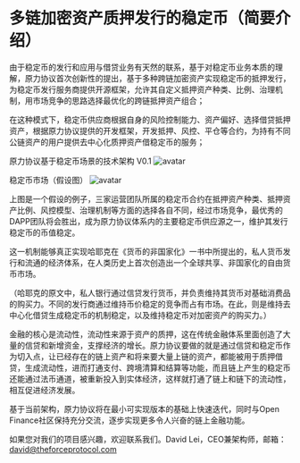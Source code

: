 # 多链加密资产质押发行的稳定币（简要介绍）

由于稳定币的发行和应用与借贷业务有天然的联系，基于对稳定币业务本质的理解，原力协议首次创新性的提出，基于多种跨链加密资产实现稳定币的抵押发行，为稳定币发行服务商提供开源框架，允许其自定义抵押资产种类、比例、治理机制，用市场竞争的思路选择最优化的跨链抵押资产组合；

在这种模式下，稳定币供应商根据自身的风险控制能力、资产偏好、选择借贷抵押资产，根据原力协议提供的开发框架，开发抵押、风控、平仓等合约，为持有不同公链资产的用户提供去中心化质押资产借稳定币的服务；

原力协议基于稳定币场景的技术架构 V0.1
![avatar](https://raw.githubusercontent.com/theforceprotocolgroup/stablecoin/master/Pictures/StablecoinCN%20A.png)

稳定币市场（假设图）
![avatar](https://raw.githubusercontent.com/theforceprotocolgroup/stablecoin/master/Pictures/StablecoinCN%20portfolios.png)

上图是一个假设的例子，三家运营团队所属的稳定币合约在抵押资产种类、抵押资产比例、风控模型、治理机制等方面的选择各自不同，经过市场竞争，最优秀的DAPP团队将会胜出，成为原力协议体系内的主要稳定币供应源之一，维护其发行稳定币的币值稳定。

这一机制能够真正实现哈耶克在《货币的非国家化》一书中所提出的，私人货币发行和流通的经济体系，在人类历史上首次创造出一个全球共享、非国家化的自由货币市场。

（哈耶克的原文中，私人银行通过信贷发行货币，并负责维持其货币对基础消费品的购买力。不同的发行商通过维持币价稳定的竞争而占有市场。在此，则是维持去中心化借贷生成稳定币的机制稳定，以及维持稳定币对加密资产的购买力。）

金融的核心是流动性，流动性来源于资产的质押，这在传统金融体系里面创造了大量的信贷和新增资金，支撑经济的增长。原力协议要做的就是通过信贷和稳定币作为切入点，让已经存在的链上资产和将来要大量上链的资产，都能被用于质押借贷，生成流动性，进而打通支付、跨境清算和结算等功能，而且链上产生的稳定币还能通过法币通道，被重新投入到实体经济，这样就打通了链上和链下的流动性，相互促进经济发展。

基于当前架构，原力协议将在最小可实现版本的基础上快速迭代，同时与Open Finance社区保持充分交流，逐步实现更多令人兴奋的链上金融功能。

如果您对我们的项目感兴趣，欢迎联系我们。David Lei，CEO兼架构师，邮箱：david@theforceprotocol.com
